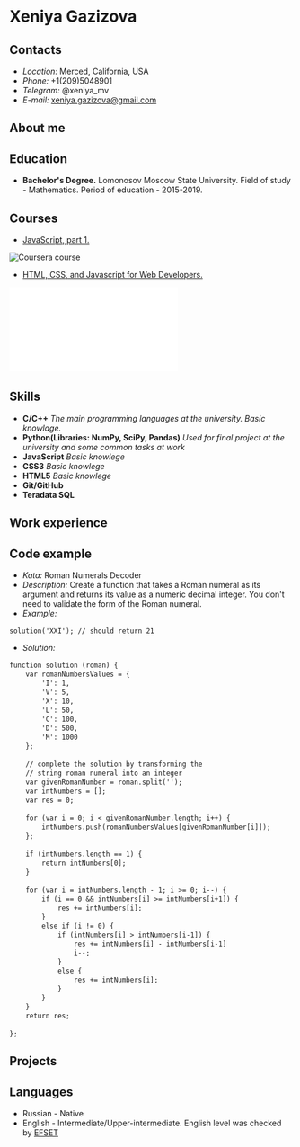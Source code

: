 # Xeniya Gazizova
## Contacts
* *Location:* Merced, California, USA
* *Phone:* +1(209)5048901
* *Telegram:* @xeniya_mv
* *E-mail:* xeniya.gazizova@gmail.com
## About me
## Education
* **Bachelor's Degree.** Lomonosov Moscow State University. Field of study - Mathematics. Period of education - 2015-2019.
## Courses
* [JavaScript, part 1.](https://www.coursera.org/learn/javascript-osnovy-i-funktsii)

![Coursera course](/images/coursera_js_1)

* [HTML, CSS, and Javascript for Web Developers.](https://www.coursera.org/learn/html-css-javascript-for-web-developers)

![Coursera course](/images/Coursera_HTML_CSS_JS.pdf)

## Skills
* **C/C++**
*The main programming languages at the university. Basic knowlage.*
* **Python(Libraries: NumPy, SciPy, Pandas)**
*Used for final project at the university and some common tasks at work*
* **JavaScript**
*Basic knowlege*
* **CSS3**
*Basic knowlege*
* **HTML5**
*Basic knowlege*
* **Git/GitHub**
* **Teradata SQL**

## Work experience
## Code example
* *Kata:* Roman Numerals Decoder
* *Description:* Create a function that takes a Roman numeral as its argument and returns its value as a numeric decimal integer. You don't need to validate the form of the Roman numeral.
* *Example:*
```
solution('XXI'); // should return 21

```
* *Solution:*
```
function solution (roman) {
    var romanNumbersValues = {
        'I': 1,
        'V': 5,
        'X': 10,
        'L': 50,
        'C': 100,
        'D': 500,
        'M': 1000
    };

    // complete the solution by transforming the
    // string roman numeral into an integer
    var givenRomanNumber = roman.split('');
    var intNumbers = [];
    var res = 0;
  
    for (var i = 0; i < givenRomanNumber.length; i++) {
        intNumbers.push(romanNumbersValues[givenRomanNumber[i]]);
    };
  
    if (intNumbers.length == 1) {
        return intNumbers[0];
    }

    for (var i = intNumbers.length - 1; i >= 0; i--) {
        if (i == 0 && intNumbers[i] >= intNumbers[i+1]) {
            res += intNumbers[i];
        }
        else if (i != 0) {
            if (intNumbers[i] > intNumbers[i-1]) {
                res += intNumbers[i] - intNumbers[i-1]
                i--;
            }
            else {
                res += intNumbers[i];
            }
        }
    }
    return res;

};

```

## Projects

## Languages
* Russian - Native
* English - Intermediate/Upper-intermediate. English level was checked by [EFSET](https://www.efset.org/quick-check/)